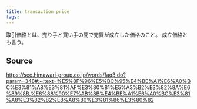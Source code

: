 ```yaml
---
title: transaction price
tags: 
---
```


取引価格とは、売り手と買い手の間で売買が成立した価格のこと。 成立価格とも言う。

## Source
https://sec.himawari-group.co.jp/words/faq3.do?param=348#:~:text=%E5%8F%96%E5%BC%95%E4%BE%A1%E6%A0%BC%E3%81%A8%E3%81%AF%E3%80%81%E5%A3%B2%E3%82%8A%E6%89%8B,%E6%88%90%E7%AB%8B%E4%BE%A1%E6%A0%BC%E3%81%A8%E3%82%82%E8%A8%80%E3%81%86%E3%80%82